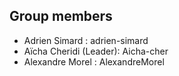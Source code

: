 ## Group members 
- Adrien Simard : adrien-simard
- Aïcha Cheridi (Leader): Aicha-cher
- Alexandre Morel  : AlexandreMorel
